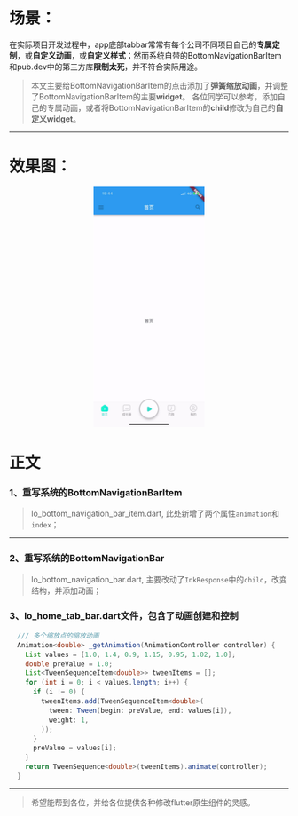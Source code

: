 # 场景：

在实际项目开发过程中，app底部tabbar常常有每个公司不同项目自己的**专属定制**，或**自定义动画**，或**自定义样式**；然而系统自带的BottomNavigationBarItem和pub.dev中的第三方库**限制太死**，并不符合实际用途。

> 本文主要给BottomNavigationBarItem的点击添加了**弹簧缩放动画**，并调整了BottomNavigationBarItem的主要**widget**。
> 各位同学可以参考，添加自己的专属动画，或者将BottomNavigationBarItem的**child**修改为自己的**自定义widget**。

---

# 效果图：
<center>
<img src="https://github.com/laoou002/LOResoures/blob/main/IMG_2371.GIF" width="200" height="433">	
</center>


# 正文
### 1、重写系统的BottomNavigationBarItem
> lo_bottom_navigation_bar_item.dart, 此处新增了两个属性`animation`和`index`；


---
### 2、重写系统的BottomNavigationBar
> lo_bottom_navigation_bar.dart, 主要改动了`InkResponse`中的`child`，改变结构，并添加动画；


### 3、lo_home_tab_bar.dart文件，包含了动画创建和控制

```java
  /// 多个缩放点的缩放动画
  Animation<double> _getAnimation(AnimationController controller) {
    List values = [1.0, 1.4, 0.9, 1.15, 0.95, 1.02, 1.0];
    double preValue = 1.0;
    List<TweenSequenceItem<double>> tweenItems = [];
    for (int i = 0; i < values.length; i++) {
      if (i != 0) {
        tweenItems.add(TweenSequenceItem<double>(
          tween: Tween(begin: preValue, end: values[i]),
          weight: 1,
        ));
      }
      preValue = values[i];
    }
    return TweenSequence<double>(tweenItems).animate(controller);
  }
```

---

> 希望能帮到各位，并给各位提供各种修改flutter原生组件的灵感。

